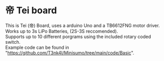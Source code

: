 # 帝 Tei board

This is Tei (帝) Board, uses a arduino Uno and a TB6612FNG motor driver.\
Works up to 3s LiPo Batteries, (2S-3S reccomended).\
Supports up to 10 different porgrams using the included rotary coded switch.\
Example code can be found in "https://github.com/T3nk4I/Minisumo/tree/main/code/Basic".
